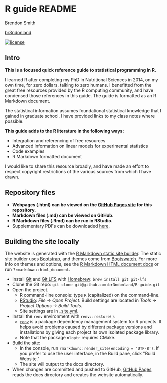# R guide README

Brendon Smith

[br3ndonland](https://github.com/br3ndonland)

[![license](https://img.shields.io/badge/license-MIT-blue.svg?longCache=true&style=for-the-badge)](https://choosealicense.com/)

## Intro

**This is a focused quick reference guide to statistical programming in R.**

I learned R after completing my PhD in Nutritional Sciences in 2014, on my own time, for zero dollars, talking to zero humans. I benefitted from the great free resources provided by the R computing community, and have condensed those references in this guide. The guide is formatted as an R Markdown document.

The statistical information assumes foundational statistical knowledge that I gained in graduate school. I have provided links to my class notes where possible.

**This guide adds to the R literature in the following ways:**

- Integration and referencing of free resources
- Advanced information on linear models for experimental statistics
- Code examples
- R Markdown formatted document

I would like to share this resource broadly, and have made an effort to respect copyright restrictions of the various sources from which I have drawn.

## Repository files

- **Webpages (.html) can be viewed on the [GitHub Pages site](https://br3ndonland.github.io/R-guide) for this repository.**
- **Markdown files (.md) can be viewed on GitHub.**
- **R Markdown files (.Rmd) can be run in RStudio.**
- Supplementary PDFs can be downloaded [here](https://drive.proton.me/urls/HE8KGEK36G#BDZktYXUwgjT).

## Building the site locally

The website is generated with the [R Markdown static site builder](https://bookdown.org/yihui/rmarkdown/rmarkdown-site.html). The static site builder uses [Bootstrap](https://getbootstrap.com/), and themes come from [Bootswatch](https://bootswatch.com/3/). For more info on themes and options, see the [R Markdown HTML document docs](https://bookdown.org/yihui/rmarkdown/html-document.html) or run `?rmarkdown::html_document`.

- Install [Git](https://www.git-scm.com/) and [Git LFS](https://git-lfs.github.com/) with [Homebrew](https://brew.sh/): `brew install git git-lfs`
- Clone the Git repo: `git clone git@github.com:br3ndonland/R-guide.git`
- Open the project.
  - R command-line console: type `R` (capitalized) on the command-line.
  - [RStudio](https://posit.co/products/open-source/rstudio/): _File -> Open Project_. Build settings are located in _Tools -> Project Options -> Build Tools_.
  - Site settings are in [\_site.yml](../_site.yml).
- Install the `renv` environment with `renv::restore()`.
  - [`renv`](https://rstudio.github.io/renv/index.html) is a package dependency management system for R projects. It helps avoid problems caused by different package versions and installations by giving each project its own isolated package library.
  - Note that the package `nloptr` requires CMake.
- Build the site:
  - In the console, run `rmarkdown::render_site(encoding = 'UTF-8')`. If you prefer to use the user interface, in the Build pane, click "Build Website."
  - The site will output to the docs directory.
- When changes are committed and pushed to GitHub, [GitHub Pages](https://pages.github.com/) reads the docs directory and creates the website automatically.
